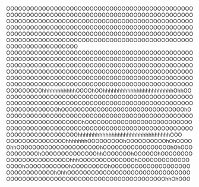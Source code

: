 OOOOOOOOOOOOOOOOOOOOOOOOOOOOOOOOOOOOOOOOOOOOOOOOOOOOOOOOOOOOOOOOOOOOOOOOOOOOOOOOOOOOOOOOOOOOOOOOOOOOOOOOOOOOOOOOOOOOOOOOOOOOOOOOOOOOOOOOOOOOOOOOOOOOOOOOOOOOOOOOOOOOOOOOOOOOOOOOOOOOOOOOOOOOOOOOOOOOOOOOOOOOOOOOOOOOOOOOOOOOOOOOOOOOOOOOOOOOOOOOOOOOOOOOOOOOOOOOOOOOOOOOOOOOOOOOOOOOOOOOOOOOOOOOOOOOOOOOOOOO
OOOOOOOOOOOOOOOOOOOOOOOOOOOOOOOOOOOOOOOOOOOOOOOOOOOOOOOOOOOOOOOOOOOOOOOOOOOOOOOOOOOOOOOOOOOOOOOOOOOOOOOOOOOOOOOOOOOOOOOOOOOOOOOOOOOOOOOOOOOOOOOOOOOOOOOOOOOOOOOOOOOOOOOOOOOOOOOOOOOOOOOOOOOOOOOOOOOOOOOOOOOOOOOOOOOOOOOOOOOOOOOOOOOOOOOOOOOOOOOOOOOOOOOOOOOOOOOOOOOOOOOOOOOOOOOOOOOOOOOOOOOOOOOOOOOhhhhhhhhhhhOOOOhOOhhhhhhhhhhhhhhhhhhhhhhhOhhOO
OOOOOOOOOOOOOOOOOOOOOOOOOOOOOOOOOOOOOOOOOOOOOOOOOOOOOOOOOOOOOOOOOOOOOOOOOOOOOOOOOOOOOOOOOOOOOOOOOOOOOOOOOOOhOOOOOOOOOOOOOOOOOOOOOOOOOOOOOOOhOOOOOOOOOOOOOOOOOOOOOOOOOOOOOOOOOOOOOOOOOOOOOOOOOOOOOOOOOOOOOOOOOOOhOOOOOOOOOOOOOOOOOOOOOOOOOOOOOOOOOOOOOOOOOOOOOOOOOOOOOOOOOOOOOOOOOOOOOOOOOOOOOOOOOOOOOOOOOOOOhhhhhhhhhhhhhhhhhhhhhhhhhhhhhhOOO
OOOOOOOOOOOOOOOhhhhhhhOOOOOOOOOhOOOOOOOOOOhOhOOOOOhhOOOOOOOOOOOOOOOOOOOOOhOOOOOOOOOOOOOOOOOhOhOOOOOOOOOOOhOOOOOOOOOOOOOOhhOOOOOOOhOOOOOOhOOOOOOOOOOOOOOOOOOOOOOOOhhhOOOOOOOOOOOOOOhOOOOOOOOOOOOOOOOOhOOOOOOOOOOOhOOOOOOOOOhOOOOOOOOOOOOOOOOOOOOOOOOOOOOOOOOhOhhOOOOOOOOOOOOOOOOOOOOOOOOOOOOOOOOOOOOOOOOOOOOOOOOOOOOOOOOOOOOOOOOOOOOOOOhhOhOOO
